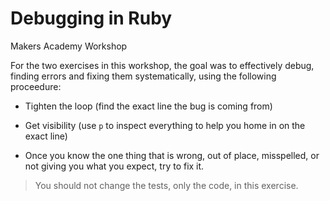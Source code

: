 # Debugging in Ruby

Makers Academy Workshop

For the two exercises in this workshop, the goal was to effectively debug, finding errors and fixing them systematically, using the following proceedure:

- Tighten the loop (find the exact line the bug is coming from)

- Get visibility (use `p` to inspect everything to help you home in on the exact line)

- Once you know the one thing that is wrong, out of place, misspelled, or not giving you what you expect, try to fix it.

> You should not change the tests, only the code, in this exercise.

